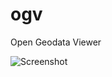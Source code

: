 # ogv
Open Geodata Viewer

![Screenshot](https://github.com/geowe/ogv/blob/master/src/ui/img/ogv-logo.png)
